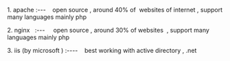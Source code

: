 1\. apache :---    open source , around 40% of  websites of internet , support many languages mainly php

2\. nginx   :---     open source , around 30% of websites  , support many languages mainly php

3\. iis (by microsoft ) :----    best working with active directory , .net